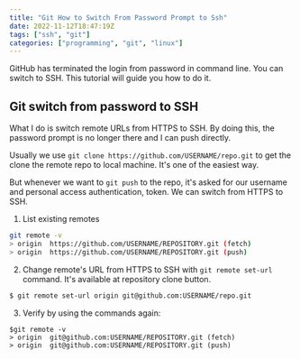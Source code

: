 ```yaml
---
title: "Git How to Switch From Password Prompt to Ssh"
date: 2022-11-12T18:47:19Z
tags: ["ssh", "git"]
categories: ["programming", "git", "linux"]
---
```


GitHub has terminated the login from password in command line. You can switch to SSH. This tutorial will guide you how to do it.

## Git switch from password to SSH 

What I do is switch remote URLs from HTTPS to SSH. By doing this, the password prompt is no longer there and I can push directly.

Usually we use `git clone https://github.com/USERNAME/repo.git` to get the clone the remote repo to local machine. It's one of the easiest way.

But whenever we want to `git push` to the repo, it's asked for our username and personal access authentication, token. We can switch from HTTPS to SSH.

1. List existing remotes
```bash
git remote -v
> origin  https://github.com/USERNAME/REPOSITORY.git (fetch)
> origin  https://github.com/USERNAME/REPOSITORY.git (push)
```

2. Change remote's URL from HTTPS to SSH with `git remote set-url` command. It's available at repository clone button.
```bash
$ git remote set-url origin git@github.com:USERNAME/repo.git
```

3. Verify by using the commands again:
```
$git remote -v
> origin  git@github.com:USERNAME/REPOSITORY.git (fetch)
> origin  git@github.com:USERNAME/REPOSITORY.git (push)
```
